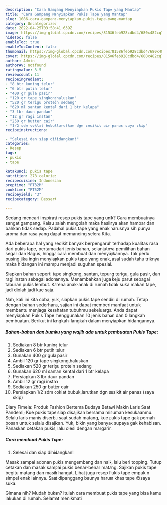 ```yaml
---
description: "Cara Gampang Menyiapkan Pukis Tape yang Mantap"
title: "Cara Gampang Menyiapkan Pukis Tape yang Mantap"
slug: 1086-cara-gampang-menyiapkan-pukis-tape-yang-mantap
category: Uncategorized
date: 2022-04-25T03:58:41.639Z
image: https://img-global.cpcdn.com/recipes/81586feb928cdbd4/680x482cq70/pukis-tape-foto-resep-utama.jpg
hideToc: false
enableToc: true
enableTocContent: false
thumbnail: https://img-global.cpcdn.com/recipes/81586feb928cdbd4/680x482cq70/pukis-tape-foto-resep-utama.jpg
cover: https://img-global.cpcdn.com/recipes/81586feb928cdbd4/680x482cq70/pukis-tape-foto-resep-utama.jpg
author: Admin
authorAv: notfound
ratingvalue: 3.5
reviewcount: 11
recipeingredient:
- "8 btr kuning telur"
- "6 btr putih telur"
- "400 gr gula pasir"
- "120 gr tape singkonghaluskan"
- "520 gr terigu protein sedang"
- "620 ml santan kental dari 1 btr kelapa"
- "3 lbr daun pandan"
- "12 gr ragi instan"
- "250 gr butter cair"
- "1/2 sdm coklat bubuklarutkan dgn sesikit air panas saya skip"
recipeinstructions:

- "Selesai dan siap dihidangkan!"
categories:
- Resep
tags:
- pukis
- tape

katakunci: pukis tape 
nutrition: 278 calories
recipecuisine: Indonesian
preptime: "PT32M"
cooktime: "PT52M"
recipeyield: "3"
recipecategory: Dessert

---
```





Sedang mencari inspirasi resep pukis tape yang unik? Cara membuatnya sangat gampang. Kalau salah mengolah maka hasilnya akan hambar dan bahkan tidak sedap. Padahal pukis tape yang enak harusnya sih punya aroma dan rasa yang dapat memancing selera Kita.





Ada beberapa hal yang sedikit banyak berpengaruh terhadap kualitas rasa dari pukis tape, pertama dari jenis bahan, selanjutnya pemilihan bahan segar dan Bagus, hingga cara membuat dan menyajikannya. Tak perlu pusing jika ingin menyiapkan pukis tape yang enak,      asal sudah tahu triknya maka hidangan ini mampu menjadi suguhan spesial.














Siapkan bahan seperti tape singkong, santan, tepung terigu, gula pasir, dan ragi instan sebagai adonannya. Menambahkan juga keju parut sebagai taburan pukis lembut. Karena anak-anak di rumah tidak suka makan tape, jadi diolah jadi kue saja.






Nah, kali ini kita coba, yuk, siapkan pukis tape sendiri di rumah. Tetap dengan bahan sederhana, sajian ini dapat memberi manfaat untuk membantu menjaga kesehatan tubuhmu sekeluarga. Anda dapat menyiapkan Pukis Tape menggunakan 10 jenis bahan dan 0 langkah pembuatan. Berikut ini langkah-langkah dalam menyiapkan hidangannya.

<!--inarticleads1-->

##### Bahan-bahan dan bumbu yang wajib ada untuk pembuatan Pukis Tape:

1. Sediakan 8 btr kuning telur
1. Sediakan 6 btr putih telur
1. Gunakan 400 gr gula pasir
1. Ambil 120 gr tape singkong,haluskan
1. Sediakan 520 gr terigu protein sedang
1. Gunakan 620 ml santan kental dari 1 btr kelapa
1. Persiapkan 3 lbr daun pandan
1. Ambil 12 gr ragi instan
1. Sediakan 250 gr butter cair
1. Persiapkan 1/2 sdm coklat bubuk,larutkan dgn sesikit air panas (saya skip)


Diary Fimela: Produk Fashion Bertema Budaya Betawi Makin Laris Saat Pandemi; Kue pukis tape siap disajikan bersama minuman kesukaanmu. Selalu laris manis diserbu saat sudah matang, kue pukis tape gak pernah bosan untuk selalu disajikan. Yuk, bikin yang banyak supaya gak kehabisan. Panaskan cetakan pukis, lalu olesi dengan margarin. 

<!--inarticleads2-->

##### Cara membuat Pukis Tape:


1. Selesai dan siap dihidangkan!

Masak sampai adonan pukis mengembang dan naik, lalu beri topping. Tutup cetakan dan masak sampai pukis benar-benar matang. Sajikan pukis tape begitu matang dan masih hangat. Lihat juga resep Pukis tape empuk n simpel enak lainnya. Saat dipanggang baunya harum khas tape 😋saya suka. 

Gimana nih? Mudah bukan? Itulah cara membuat pukis tape yang bisa kamu lakukan di rumah. Selamat menikmati
